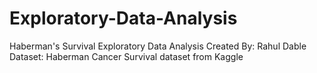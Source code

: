 # Exploratory-Data-Analysis

Haberman's Survival Exploratory Data Analysis
Created By: Rahul Dable
Dataset: Haberman Cancer Survival dataset from Kaggle
